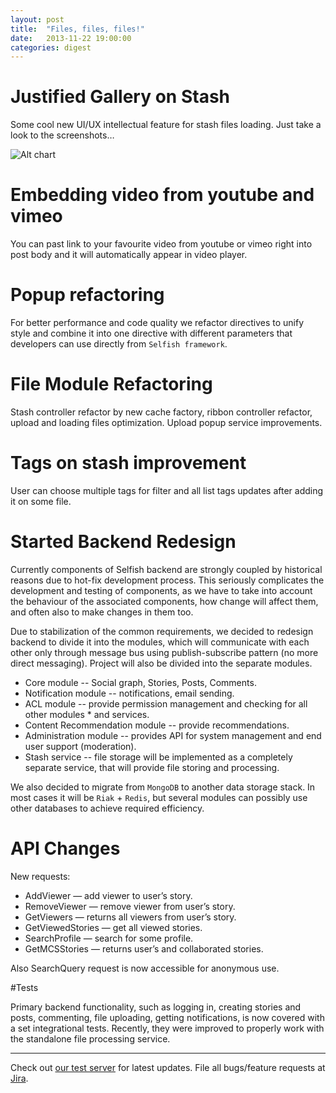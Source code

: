 ```yaml
---
layout: post
title:  "Files, files, files!"
date:   2013-11-22 19:00:00
categories: digest
---
```


# Justified Gallery on Stash

Some cool new UI/UX intellectual feature for stash files loading. Just take a look to the screenshots…

![Alt chart](http://gyazo.com/000fed22a9c266aefc292967a9fd0663.gif)

# Embedding video from youtube and vimeo

You can past link to your favourite video from youtube or vimeo right into post body and it will automatically appear in video player.

# Popup refactoring

For better performance and code quality we refactor directives to unify style and combine it into one directive with different parameters that developers can use directly from `Selfish framework`.

# File Module Refactoring

Stash controller refactor by new cache factory, ribbon controller refactor, upload and loading files optimization. Upload popup service improvements.

# Tags on stash improvement

User can choose multiple tags for filter and all list tags updates after adding it on some file.

# Started Backend Redesign

Currently components of Selfish backend are strongly coupled by historical reasons due to hot-fix development process. This seriously complicates the development and testing of components, as we have to take into account the behaviour of the associated components, how change will affect them, and often also to make changes in them too. 

Due to stabilization of the common requirements, we decided to redesign backend to divide it into the modules, which will communicate with each other only through message bus using publish-subscribe pattern (no more direct messaging). Project will also be divided into the separate modules. 

* Core module -- Social graph, Stories, Posts, Comments.
* Notification module -- notifications, email sending.
* ACL module -- provide permission management and checking for all other modules * and services.
* Content Recommendation module -- provide recommendations.
* Administration module -- provides API for system management and end user support (moderation).
* Stash service -- file storage will be implemented as a completely separate service, that will provide file storing and processing.

We also decided to migrate from `MongoDB` to another data storage stack. In most cases it will be `Riak` + `Redis`, but several modules can possibly use other databases to achieve required efficiency.

# API Changes

New requests:

* AddViewer — add viewer to user’s story.
* RemoveViewer — remove viewer from user’s story.
* GetViewers — returns all viewers from user’s story.
* GetViewedStories — get all viewed stories.
* SearchProfile — search for some profile.
* GetMCSStories — returns user’s and collaborated stories.

Also SearchQuery request is now accessible for anonymous use.

#Tests

Primary backend functionality, such as logging in, creating stories and posts, commenting, file uploading, getting notifications, is now covered with a set integrational tests. Recently, they were improved to properly work with the standalone file processing service. 



* * *
Check out [our test server][test] for latest updates. File all bugs/feature requests at [Jira][jira].

[jira]: http://jira.frumatic.com/
[test]: http://test.selfish.frumatic.com

